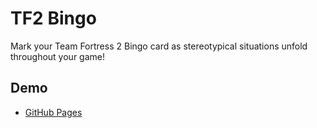 # TF2 Bingo
Mark your Team Fortress 2 Bingo card as stereotypical situations unfold throughout your game!

## Demo
* [GitHub Pages](https://Altrentorae.github.io/tf2-bingo/)
